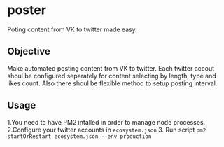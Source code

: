 # poster
Poting content from VK to twitter made easy.

Objective
--------
Make automated posting content from VK to twitter. 
Each twitter accout shoul be configured separately for content selecting by length, type and likes count. Also there shoul be flexible method to setup posting interval.


Usage
-----

1.You need to have PM2 intalled in order to manage node processes.
2.Configure your twitter accounts in ```ecosystem.json```
3. Run script ```pm2 startOrRestart ecosystem.json --env production```